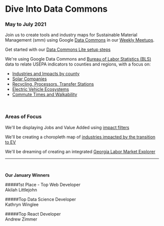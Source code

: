 
# Dive Into Data Commons
<!--
### Saturday, January 23, 2021, 10AM to 5PM
-->
### May to July 2021

Join us to create tools and industry maps for Sustainable Material Management (smm) using Google [Data Commons](https://datacommons.org) in our <a href="meetups/" style="white-space:nowrap;">Weekly Meetups</a>.  

Get started with our [Data Commons Lite setup steps](../../localsite/info/data/datacommons/) 

<!--
<b>Saturday, January 23, 2021 Schedule</b>  

10:00am to 12:00pm - Introductions and Team Building  
12:00pm to 4:00pm - Work Time  
4:00pm to 5:00pm - Team Share Outs  
-->


We're using Google Data Commons and [Bureau of Labor Statistics (BLS)](https://www.bls.gov/data/) data to relate USEPA indicators to counties and regions, with a focus on:  

- <a href="../../../localsite/info/#showloc">Industries and Impacts by county</a>  
- [Solar Companies](../../localsite/map/#show=solar)  
- [Recycling, Processors, Transfer Stations](../../localsite/map/recycling/ga/)   
- [Electric Vehicle Ecosystems](../../localsite/info/#state=GA&show=vehicles)  
- [Commute Times and Walkability](../../localsite/info/data/)  
<br>

<!--
<b>EV Challenge Statements</b>  

1. Where are concentrations of electric and hydrogen vehicle parts manufacturers emerging?  

2. Where are combustion vehicle manufacturers likely to be impacted?  

3. How can we improve the visualization of supply chain inflow and outflow for local impacts on jobs, value added and the environment?  
-->

<!--
<b>Growing EV Ecosystems</b>  

1. University of Georgia - 33 new Proterra electric buses coming in 2021  
1. Georgia Power - Half of system fleet vehicles will be electric by 2030  
1. Hartsfield–Jackson Atlanta International Airport - [GreeningATL](https://www.17sustainabledevelopmentgoals.org/greeningatl-the-most-resilient-airport-globally/)  
1. Lyft partnership pilot program to add 50 EVs  
1. German GEDIA building $85 million [EV Parts Plant near Dalton, GA](https://www.bizjournals.com/atlanta/news/2020/07/29/gedia-automotive-group-plant-dalton-georgia.html)  
1. Korean SK Innovation's $1.6 billion plant adds $960 million [EV battery expansion in Commerce, GA](https://www.bizjournals.com/atlanta/news/2020/06/30/sk-innovation-georgia-electric-vehicle-plant.html)   
-->

<h3>Areas of Focus</h3>


<!--
County automobile industry employment for 6-digit NAICS 336111.
4-digit NAICS resides in "By-Industry" link [here](https://www.bls.gov/cew/downloadable-data-files.htm), but we will be pulling from the Bureau of Labor Statistics (BLS)&nbsp;API.  
-->

We'll be displaying Jobs and Value Added using <a href="../../io/charts/inflow-outflow/#indicators=VADD,JOBS">impact filters</a>  

We'll be creating a choropleth map of 
<a href="../projects/mobility/">industries impacted by the transition to EV</a>  

We'll be dreaming of creating an integrated [Georgia Labor Market Explorer](https://explorer.gdol.ga.gov/vosnet/Logoff.aspx?Displayonly=1&utype=L&plang=E)  

--- 
<br>

<b>Our January Winners</b>

#####1st Place - Top Web Developer  
Akilah Littlejohn  

#####Top Data Science Developer  
Kathryn Winglee  

#####Top React Developer  
Andrew Zimmer  
<br>
